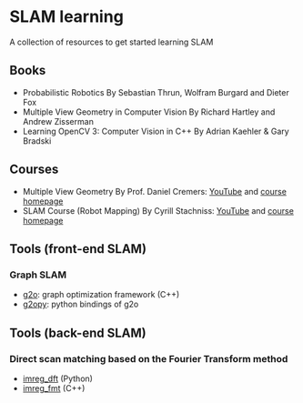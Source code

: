 # SLAM learning
A collection of resources to get started learning SLAM

## Books

* Probabilistic Robotics By Sebastian Thrun, Wolfram Burgard and Dieter Fox
* Multiple View Geometry in Computer Vision By Richard Hartley and Andrew Zisserman
* Learning OpenCV 3: Computer Vision in C++ By Adrian Kaehler & Gary Bradski

## Courses

* Multiple View Geometry By Prof. Daniel Cremers: [YouTube](https://www.youtube.com/playlist?list=PLTBdjV_4f-EJn6udZ34tht9EVIW7lbeo4) and [course homepage](https://vision.in.tum.de/teaching/online/mvg)
* SLAM Course (Robot Mapping) By Cyrill Stachniss: [YouTube](https://www.youtube.com/playlist?list=PLgnQpQtFTOGQECnBvZSV61oxTrkPut-nc) and [course homepage](http://ais.informatik.uni-freiburg.de/teaching/ws12/mapping/)



## Tools (front-end SLAM)

### Graph SLAM

* [g2o](https://github.com/RainerKuemmerle/g2o): graph optimization framework (C++)
* [g2opy](https://github.com/markoelez/g2opy): python bindings of g2o

## Tools (back-end SLAM)

### Direct scan matching based on the Fourier Transform method

* [imreg_dft](https://github.com/matejak/imreg_dft) (Python)
* [imreg_fmt](https://github.com/sthoduka/imreg_fmt) (C++)
